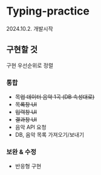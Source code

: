 # Typing-practice
2024.10.2. 개발시작

## 구현할 것
구현 우선순위로 정렬

### 통합
- ~~목업 데이터 음악 1곡 (DB 속성대로)~~
- ~~목록창 UI~~
- ~~입력창 UI~~
- ~~결과창 UI~~
- 음악 API 요청
- DB, 음악 목록 가져오기/보내기

### 보완 & 수정
- 반응형 구현
